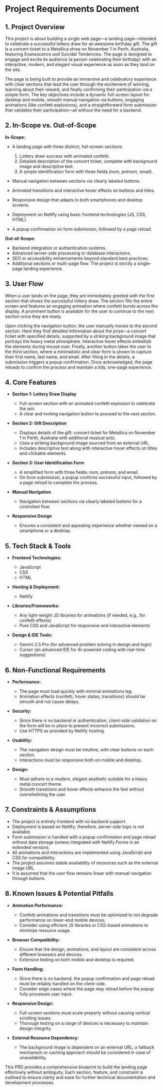 # Project Requirements Document

## 1. Project Overview

This project is about building a single web page—a landing page—intended to celebrate a successful lottery draw for an awesome birthday gift. The gift is a concert ticket to a Metallica show on November 1 in Perth, Australia, featuring Evanescence and Suicidal Tendencies. The page is designed to engage and excite its audience (a person celebrating their birthday) with an interactive, modern, and elegant visual experience as soon as they land on the site.

The page is being built to provide an immersive and celebratory experience with clear sections that lead the user through the excitement of winning, learning about their reward, and finally confirming their participation via a simple form. The key objectives include a dynamic full-screen layout for desktop and mobile, smooth manual navigation via buttons, engaging animations (like confetti explosions), and a straightforward form submission that validates their participation—all without the need for a backend.

## 2. In-Scope vs. Out-of-Scope

**In-Scope:**

*   A landing page with three distinct, full-screen sections:

    1.  Lottery draw success with animated confetti.
    2.  Detailed description of the concert ticket, complete with background image and descriptive text.
    3.  A simple identification form with three fields (nom, prénom, email).

*   Manual navigation between sections via clearly labeled buttons.

*   Animated transitions and interactive hover effects on buttons and titles.

*   Responsive design that adapts to both smartphones and desktop screens.

*   Deployment on Netlify using basic frontend technologies (JS, CSS, HTML).

*   A popup confirmation on form submission, followed by a page reload.

**Out-of-Scope:**

*   Backend integration or authentication systems.
*   Advanced server-side processing or database interactions.
*   SEO or accessibility enhancements beyond standard best practices.
*   Additional sections or multi-page flow. The project is strictly a single-page landing experience.

## 3. User Flow

When a user lands on the page, they are immediately greeted with the first section that shows the successful lottery draw. The section fills the entire screen and features an engaging animation where confetti bursts across the display. A prominent button is available for the user to continue to the next section once they are ready.

Upon clicking the navigation button, the user manually moves to the second section. Here they find detailed information about the prize—a concert ticket with specified details, supported by a striking background image that portrays the heavy metal atmosphere. Interactive hover effects embellish the elements during mouse over. Finally, another button takes the user to the third section, where a minimalistic and clear form is shown to capture their first name, last name, and email. After filling in the details, a submission triggers a popup confirmation. Once acknowledged, the page reloads to confirm the process and maintain a tidy, one-page experience.

## 4. Core Features

*   **Section 1: Lottery Draw Display**

    *   Full-screen section with an animated confetti explosion to celebrate the win.
    *   A clear and inviting navigation button to proceed to the next section.

*   **Section 2: Gift Description**

    *   Displays details of the gift: concert ticket for Metallica on November 1 in Perth, Australia with additional musical acts.
    *   Uses a striking background image sourced from an external URL.
    *   Includes descriptive text along with interactive hover effects on titles and clickable elements.

*   **Section 3: User Identification Form**

    *   A simplified form with three fields: nom, prénom, and email.
    *   On form submission, a popup confirms successful input, followed by a page reload to complete the process.

*   **Manual Navigation**

    *   Navigation between sections via clearly labeled buttons for a controlled flow.

*   **Responsive Design**

    *   Ensures a consistent and appealing experience whether viewed on a smartphone or a desktop.

## 5. Tech Stack & Tools

*   **Frontend Technologies:**

    *   JavaScript
    *   CSS
    *   HTML

*   **Hosting & Deployment:**

    *   Netlify

*   **Libraries/Frameworks:**

    *   Any light-weight JS libraries for animations (if needed, e.g., for confetti effects)
    *   Pure CSS and JavaScript for responsive and interactive elements

*   **Design & IDE Tools:**

    *   Gemini 2.5 Pro (for advanced problem solving in design and logic)
    *   Cursor (an advanced IDE for AI-powered coding with real-time suggestions)

## 6. Non-Functional Requirements

*   **Performance:**

    *   The page must load quickly with minimal animations lag.
    *   Animation effects (confetti, hover states, transitions) should be smooth and not cause delays.

*   **Security:**

    *   Since there is no backend or authentication, client-side validation on the form will be in place to prevent incorrect submissions.
    *   Use HTTPS as provided by Netlify hosting.

*   **Usability:**

    *   The navigation design must be intuitive, with clear buttons on each section.
    *   Interactions must be responsive both on mobile and desktop.

*   **Design:**

    *   Must adhere to a modern, elegant aesthetic suitable for a heavy metal concert theme.
    *   Smooth transitions and hover effects enhance the feel without overwhelming the user.

## 7. Constraints & Assumptions

*   The project is entirely frontend with no backend support.
*   Deployment is based on Netlify; therefore, server-side logic is not available.
*   Form submission is handled with a popup confirmation and page reload without data storage (unless integrated with Netlify Forms in an extended version).
*   All animations and interactions are implemented using JavaScript and CSS for compatibility.
*   The project assumes stable availability of resources such as the external image URL.
*   It is assumed that the user flow remains linear with manual navigation through buttons.

## 8. Known Issues & Potential Pitfalls

*   **Animation Performance:**

    *   Confetti animations and transitions must be optimized to not degrade performance on lower-end mobile devices.
    *   Consider using efficient JS libraries or CSS-based animations to minimize resource usage.

*   **Browser Compatibility:**

    *   Ensure that the design, animations, and layout are consistent across different browsers and devices.
    *   Extensive testing on both mobile and desktop is required.

*   **Form Handling:**

    *   Since there is no backend, the popup confirmation and page reload must be reliably handled on the client-side.
    *   Consider edge cases where the page may reload before the popup fully processes user input.

*   **Responsive Design:**

    *   Full-screen sections must scale properly without causing vertical scrolling issues.
    *   Thorough testing on a range of devices is necessary to maintain design integrity.

*   **External Resource Dependency:**

    *   The background image is dependent on an external URL; a fallback mechanism or caching approach should be considered in case of unavailability.

This PRD provides a comprehensive blueprint to build the landing page effectively without ambiguity. Each section, feature, and constraint is outlined to ensure clarity and ease for further technical documentation and development processes.
